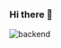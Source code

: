 ### Hi there 👋

<!--
**Seop2/Seop2** is a ✨ _special_ ✨ repository because its `README.md` (this file) appears on your GitHub profile.

Here are some ideas to get you started:

- 🔭 I’m currently working on ...
- 🌱 I’m currently learning ...
- 👯 I’m looking to collaborate on ...
- 🤔 I’m looking for help with ...
- 💬 Ask me about ...
- 📫 How to reach me: ...
- 😄 Pronouns: ...
- ⚡ Fun fact: ...
-->
![backend](https://user-images.githubusercontent.com/57839278/197089821-e3f6c8d3-949c-4be3-8da2-ba45c589686c.jpg)
